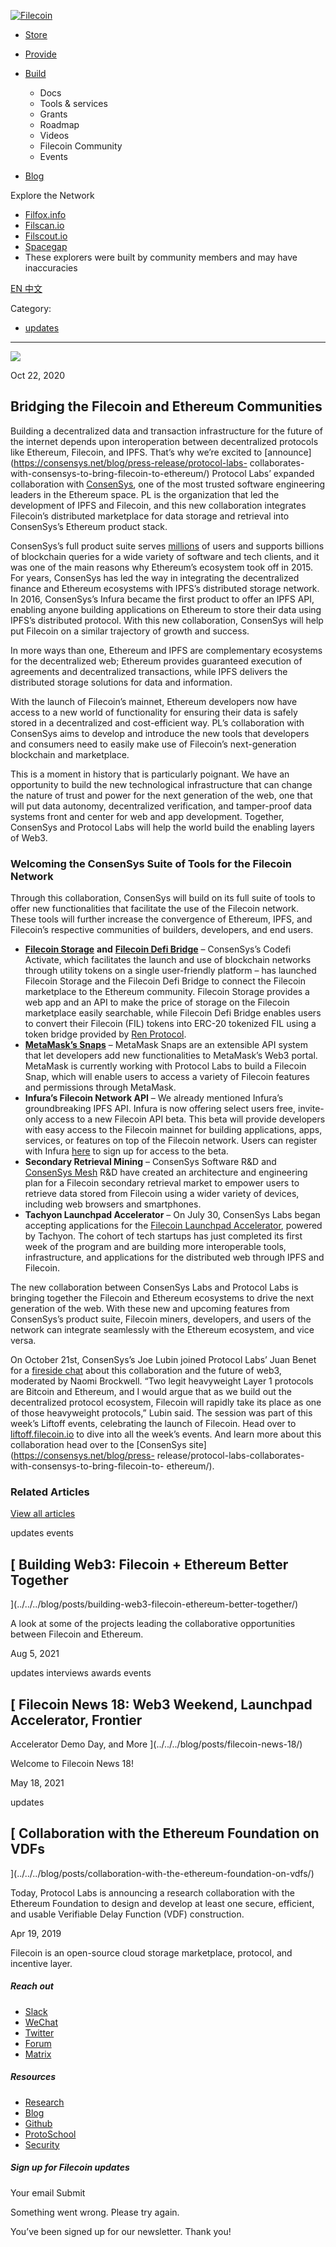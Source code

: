[ ![Filecoin](../../../images/filecoin-logo.svg) ](../../../)

  * [Store](../../../store/)
  * [Provide](../../../provide/)
  * [Build](../../../build/)

    * Docs
    * Tools & services
    * Grants
    * Roadmap
    * Videos
    * Filecoin Community
    * Events

  * [Blog](../../../blog/)

Explore the Network

  * [Filfox.info](https://filfox.info/en)
  * [Filscan.io](https://filscan.io/#/tipset/chain)
  * [Filscout.io](https://filscout.io/en/)
  * [Spacegap](https://spacegap.github.io)
  * These explorers were built by community members and may have inaccuracies

[ EN ](../../../en) [ 中文 ](../../../zh-cn)

Category:

  * [updates](../../../blog/updates)

  *   *   * 

![](../../../images/icons/social/share.svg)

Oct 22, 2020  

## Bridging the Filecoin and Ethereum Communities

Building a decentralized data and transaction infrastructure for the future of
the internet depends upon interoperation between decentralized protocols like
Ethereum, Filecoin, and IPFS. That’s why we’re excited to
[announce](https://consensys.net/blog/press-release/protocol-labs-
collaborates-with-consensys-to-bring-filecoin-to-ethereum/) Protocol Labs’
expanded collaboration with [ConsenSys](https://www.consensys.net/), one of
the most trusted software engineering leaders in the Ethereum space. PL is the
organization that led the development of IPFS and Filecoin, and this new
collaboration integrates Filecoin’s distributed marketplace for data storage
and retrieval into ConsenSys’s Ethereum product stack.

ConsenSys’s full product suite serves [millions](https://consensys.net/about/)
of users and supports billions of blockchain queries for a wide variety of
software and tech clients, and it was one of the main reasons why Ethereum’s
ecosystem took off in 2015. For years, ConsenSys has led the way in
integrating the decentralized finance and Ethereum ecosystems with IPFS’s
distributed storage network. In 2016, ConsenSys’s Infura became the first
product to offer an IPFS API, enabling anyone building applications on
Ethereum to store their data using IPFS’s distributed protocol. With this new
collaboration, ConsenSys will help put Filecoin on a similar trajectory of
growth and success.

In more ways than one, Ethereum and IPFS are complementary ecosystems for the
decentralized web; Ethereum provides guaranteed execution of agreements and
decentralized transactions, while IPFS delivers the distributed storage
solutions for data and information.

With the launch of Filecoin’s mainnet, Ethereum developers now have access to
a new world of functionality for ensuring their data is safely stored in a
decentralized and cost-efficient way. PL’s collaboration with ConsenSys aims
to develop and introduce the new tools that developers and consumers need to
easily make use of Filecoin’s next-generation blockchain and marketplace.

This is a moment in history that is particularly poignant. We have an
opportunity to build the new technological infrastructure that can change the
nature of trust and power for the next generation of the web, one that will
put data autonomy, decentralized verification, and tamper-proof data systems
front and center for web and app development. Together, ConsenSys and Protocol
Labs will help the world build the enabling layers of Web3.

### Welcoming the ConsenSys Suite of Tools for the Filecoin Network

Through this collaboration, ConsenSys will build on its full suite of tools to
offer new functionalities that facilitate the use of the Filecoin network.
These tools will further increase the convergence of Ethereum, IPFS, and
Filecoin’s respective communities of builders, developers, and end users.

  * [**Filecoin Storage**](https://www.storage.codefi.network/) **and** [**Filecoin Defi Bridge**](https://codefi.consensys.net/blog/consensys-codefi-to-launch-a-filecoin-defi-bridge-and-storage-market) – ConsenSys’s Codefi Activate, which facilitates the launch and use of blockchain networks through utility tokens on a single user-friendly platform – has launched Filecoin Storage and the Filecoin Defi Bridge to connect the Filecoin marketplace to the Ethereum community. Filecoin Storage provides a web app and an API to make the price of storage on the Filecoin marketplace easily searchable, while Filecoin Defi Bridge enables users to convert their Filecoin (FIL) tokens into ERC-20 tokenized FIL using a token bridge provided by [Ren Protocol](https://renproject.io/).
  * [**MetaMask’s Snaps**](https://github.com/MetaMask/metamask-snaps-beta/wiki) – MetaMask Snaps are an extensible API system that let developers add new functionalities to MetaMask’s Web3 portal. MetaMask is currently working with Protocol Labs to build a Filecoin Snap, which will enable users to access a variety of Filecoin features and permissions through MetaMask.
  * **Infura’s Filecoin Network API** – We already mentioned Infura’s groundbreaking IPFS API. Infura is now offering select users free, invite-only access to a new Filecoin API beta. This beta will provide developers with easy access to the Filecoin mainnet for building applications, apps, services, or features on top of the Filecoin network. Users can register with Infura [here](https://infura.io/register) to sign up for access to the beta.
  * **Secondary Retrieval Mining** – ConsenSys Software R&D and [ConsenSys Mesh](https://mesh.xyz/) R&D have created an architecture and engineering plan for a Filecoin secondary retrieval market to empower users to retrieve data stored from Filecoin using a wider variety of devices, including web browsers and smartphones.
  * **Tachyon Launchpad Accelerator** – On July 30, ConsenSys Labs began accepting applications for the [Filecoin Launchpad Accelerator](https://consensys.net/blog/press-release/filecoin-launchpad-accelerator-powered-by-tachyon/), powered by Tachyon. The cohort of tech startups has just completed its first week of the program and are building more interoperable tools, infrastructure, and applications for the distributed web through IPFS and Filecoin.

The new collaboration between ConsenSys Labs and Protocol Labs is bringing
together the Filecoin and Ethereum ecosystems to drive the next generation of
the web. With these new and upcoming features from ConsenSys’s product suite,
Filecoin miners, developers, and users of the network can integrate seamlessly
with the Ethereum ecosystem, and vice versa.

On October 21st, ConsenSys’s Joe Lubin joined Protocol Labs’ Juan Benet for a
[fireside chat](https://www.youtube.com/watch?v=WKp0LBNVDv4&feature=youtu.be)
about this collaboration and the future of web3, moderated by Naomi Brockwell.
“Two legit heavyweight Layer 1 protocols are Bitcoin and Ethereum, and I would
argue that as we build out the decentralized protocol ecosystem, Filecoin will
rapidly take its place as one of those heavyweight protocols,” Lubin said. The
session was part of this week’s Liftoff events, celebrating the launch of
Filecoin. Head over to [liftoff.filecoin.io](https://liftoff.filecoin.io/) to
dive into all the week’s events. And learn more about this collaboration head
over to the [ConsenSys site](https://consensys.net/blog/press-
release/protocol-labs-collaborates-with-consensys-to-bring-filecoin-to-
ethereum/).

### Related Articles

[View all articles](../../../blog)

[ ](../../../blog/posts/building-web3-filecoin-ethereum-better-together/)

updates events

##  [ Building Web3: Filecoin + Ethereum Better Together
](../../../blog/posts/building-web3-filecoin-ethereum-better-together/)

A look at some of the projects leading the collaborative opportunities between
Filecoin and Ethereum.

Aug 5, 2021

[ ](../../../blog/posts/filecoin-news-18/)

updates interviews awards events

##  [ Filecoin News 18: Web3 Weekend, Launchpad Accelerator, Frontier
Accelerator Demo Day, and More ](../../../blog/posts/filecoin-news-18/)

Welcome to Filecoin News 18!

May 18, 2021

[ ](../../../blog/posts/collaboration-with-the-ethereum-foundation-on-vdfs/)

updates

##  [ Collaboration with the Ethereum Foundation on VDFs
](../../../blog/posts/collaboration-with-the-ethereum-foundation-on-vdfs/)

Today, Protocol Labs is announcing a research collaboration with the Ethereum
Foundation to design and develop at least one secure, efficient, and usable
Verifiable Delay Function (VDF) construction.

Apr 19, 2019

Filecoin is an open-source cloud storage marketplace, protocol, and incentive
layer.

##### Reach out

  * [Slack ](https://filecoin.io/slack)
  * [WeChat  ](https://weixin.qq.com/r/1xz54Y-EctINrcuC90nF)
  * [Twitter ](https://twitter.com/Filecoin)
  * [Forum ](https://github.com/filecoin-project/community#forums)
  * [Matrix ](https://riot.im/app/#/group/+filecoin:matrix.org)

##### Resources

  * [Research](https://research.filecoin.io/)
  * [Blog](https://filecoin.io/blog/)
  * [Github](https://github.com/filecoin-project)
  * [ProtoSchool](https://proto.school/course/filecoin)
  * [Security](https://security.filecoin.io/)

##### Sign up for Filecoin updates

Your email Submit

Something went wrong. Please try again.

You’ve been signed up for our newsletter. Thank you!

